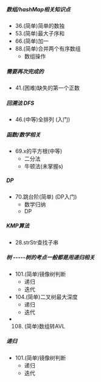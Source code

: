 ##### 数组/hashMap相关知识点
- 36.(简单)简单的数独
- 53.(简单)最大子序和
- 66.(简单)加一
- 88.(简单)合并两个有序数组
	- 数组操作

##### 需要再次完成的
- 41.(困难)缺失的第一个正数


##### 回溯法 DFS
- 46.(中等)全排列  (入门) 


##### 函数/数学相关
- 69.x的平方根(中等) 
	- 二分法 
	- 牛顿法(未掌握s)

##### DP
- 70.跳台阶(简单) (DP入门)
	- 数学归纳
	- DP

##### KMP算法
- 28.strStr查找子串

##### 树 -----树的考点一般都是用递归相关
- 101.(简单)镜像树判断
	- 递归
	- 迭代
- 104.(简单)二叉树最大深度
	- 递归
	- 迭代
- 108. (简单)数组转AVL

##### 递归
- 101.(简单)镜像树判断
	- 递归
	- 迭代
